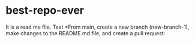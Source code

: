 # best-repo-ever
It is a read me file. 
Test
*From main, create a new branch (new-branch-1), make changes to the README.md file, and create a pull request:

